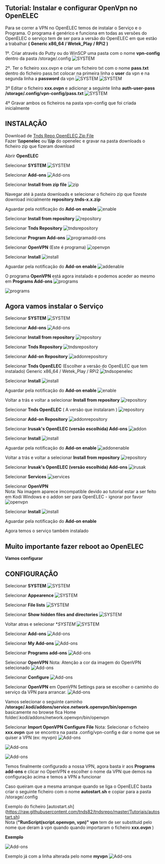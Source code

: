 ## Tutorial: Instalar e configurar OpenVpn no OpenELEC

Para se correr a VPN no OpenELEC temos de instalar o Serviço e o Programa. O programa é genérico e funciona em todas as versões do OpenELEC o serviço tem de ser para a versão do OpenELEC em que estão a trabalhar **( Generic x86_64 / Wetek_Play / RPi2 )**

1º. Criar através do Putty ou do WinSCP uma pasta com o nome **vpn-config** dentro da pasta /storage/.config
![SYSTEM](http://s20.postimg.org/95mrgtlal/image.png "SYSTEM")

2º. Ter o ficheiro xxx.ovpn e criar um ficheiro txt com o nome **pass.txt** dentro do ficheiro pass.txt colocar na primeira linha o **user** da vpn e na segunda linha a **password** da vpn
![SYSTEM](http://s20.postimg.org/ieoxqxu6l/image.png "SYSTEM")
![SYSTEM](http://s20.postimg.org/49nq2vaj1/image.png "SYSTEM")

3º Editar o ficheiro **xxx.ovpn** e adicionar a seguinte linha **auth-user-pass /storage/.config/vpn-config/pass.txt**
![SYSTEM](http://s20.postimg.org/pxcodbax9/image.png "SYSTEM")

4º Gravar ambos os ficheiros na pasta vpn-config que foi criada inicialmente

## INSTALAÇÃO

Download de [Tnds Repo OpenELEC Zip File](https://github.com/tnds82/tnds.openelec.addons/releases/download/tnds/repository.tnds.openelec-6.0.2.zip)<br/>
Fazer **\\\openelec** ou **\\\ip** do openelec e gravar na pasta downloads o ficheiro zip que fizeram download

Abrir **OpenELEC**

Selecionar **SYSTEM**
![SYSTEM](http://s20.postimg.org/7adarijnx/image.png "SYSTEM")

Selecionar **Add-ons**
![Add-ons](http://s20.postimg.org/q3z3oihvx/image.png "Add-ons")

Selecionar **Install from zip file**
![zip](http://s20.postimg.org/touz7qmfh/image.png "zip")

Navegar até à pasta downloads e selecionar o ficheiro zip que fizeste download inicialmente **repository.tnds-x.x.zip**

Aguardar pela notificação do **Add-on enable**
![enable](http://s20.postimg.org/drw7b0u19/image.png "enable")

Selecionar **Install from repository**
![repository](http://s20.postimg.org/6hspsq2vh/image.png "repository")

Selecionar **Tnds Repository**
![tndsrepository](http://s20.postimg.org/7lcu4onil/image.png "tndsrepository")

Selecionar **Program Add-ons**
![programadd-ons](http://s20.postimg.org/5awp03pcd/image.png "programadd-ons")

Selecionar **OpenVPN**  (Este é programa)
![openvpn](http://s20.postimg.org/fz51coop9/image.png "openvpn")

Selecionar **Install**
![install](http://s20.postimg.org/faw6tqpzh/image.png "install")

Aguardar pela notificação do **Add-on enable**
![addenable](http://s20.postimg.org/gegb5paml/image.png "addenable")

O programa **OpenVPN** está agora instalado e podemos aceder ao mesmo em **Programs Add-ons**
![programs](http://s20.postimg.org/9sh2slsst/image.png "programs")

![programs](http://s20.postimg.org/ktc7xml1p/image.png "programs")


## Agora vamos instalar o Serviço

Selecionar **SYSTEM**
![SYSTEM](http://s20.postimg.org/7adarijnx/image.png "SYSTEM")

Selecionar **Add-ons**
![Add-ons](http://s20.postimg.org/q3z3oihvx/image.png "Add-ons")

Selecionar **Install from repository**
![repository](http://s20.postimg.org/6hspsq2vh/image.png "repository")

Selecionar **Tnds Repository**
![tndsrepository](http://s20.postimg.org/7lcu4onil/image.png "tndsrepository")

Selecionar **Add-on Repository**
![addonrepository](http://s20.postimg.org/f5sfk2iod/image.png "addonrepository")

Selecionar **Tnds OpenELEC** (Escolher a versão do OpenELEC que tem instalado) Generic x86_64 / Wetek_Play / RPi2 
![tndsopenelec](http://s20.postimg.org/vipwpvwul/image.png "tndsopenelec")

Selecionar **Install**
![install](http://s20.postimg.org/omi8qp2j1/image.png "isntall")

Aguardar pela notificação do **Add-on enable**
![enable](http://s20.postimg.org/a4l1ipb7x/image.png "enable")

Voltar a trás e voltar a selecionar **Install from repository**
![repository](http://s20.postimg.org/6hspsq2vh/image.png "repository")

Selecionar **Tnds OpenELEC** ( A versão que instalaram )
![repository](http://s20.postimg.org/pekwpw6q5/image.png "repository")

Selecionar **Add-on Repository**
![addonrepository](http://s20.postimg.org/f5sfk2iod/image.png "addonrepository")

Selecionar **Irusak's OpenELEC (versão escolhida) Add-ons**
![addon](http://s20.postimg.org/azzlyk8b1/image.png "addon")

Selecionar **Install**
![install](http://s20.postimg.org/rzqhdew3x/image.png "install")

Aguardar pela notificação do **Add-on enable**
![addonenable](http://s20.postimg.org/3xe8wa4ul/image.png "addonenable")

Voltar a trás e voltar a selecionar **Install from repository**
![repository](http://s20.postimg.org/6hspsq2vh/image.png "repository")

Selecionar **Irusak's OpenELEC (versão escolhida) Add-ons**
![irusak](http://s20.postimg.org/oit0o6mfh/image.png "irusak")

Selecionar **Services**
![services](http://s20.postimg.org/o7bkbf5zh/image.png "services")

Selecionar **OpenVPN**   
Nota: Na imagem aparece imcompatible devido ao tutorial estar a ser feito em Kodi Windows e o addon ser para OpenELEC - ignorar por favor
![openvpn](http://s20.postimg.org/rs7funaj1/image.png "openvpn")

Selecionar **Install**
![install](http://s20.postimg.org/42i05yc5p/image.png "install")

Aguardar pela notificação do **Add-on enable**

Agora temos o serviço também instalado

## Muito importante fazer reboot ao OpenELEC


**Vamos configurar**

## CONFIGURAÇÃO

Selecionar **SYSTEM**
![SYSTEM](http://s20.postimg.org/7adarijnx/image.png "SYSTEM")

Selecionar **Appearence**
![SYSTEM](http://s20.postimg.org/gcogcow7h/image.png "SYSTEM")

Selecionar **File lists**
![SYSTEM](http://s20.postimg.org/6gndd1qfh/image.png "SYSTEM")

Selecionar **Show hidden files and directories**
![SYSTEM](http://s20.postimg.org/ijsp0m1hp/image.png "SYSTEM")

Voltar atras e selecionar **SYSTEM*
![SYSTEM](http://s20.postimg.org/7adarijnx/image.png "SYSTEM")

Selecionar **Add-ons**
![Add-ons](http://s20.postimg.org/q3z3oihvx/image.png "Add-ons")

Selecionar **My Add-ons**
![Add-ons](http://s20.postimg.org/v1lv13yml/image.png "Add-ons")

Selecionar **Programs add-ons**
![Add-ons](http://s20.postimg.org/ocfbl3dal/image.png "Add-ons")

Selecionar **OpenVPN**
Nota: Atenção a cor da imagem do OpenVPN selecionado
![Add-ons](http://s20.postimg.org/qi9mflgr1/image.png "Add-ons")

Selecionar **Configure**
![Add-ons](http://s20.postimg.org/d2mlq5899/image.png "Add-ons")

Selecionar **OpenVPN** em OpenVPN Settings para se escolher o caminho do serviço da VPN para arrancar.
![Add-ons](http://s20.postimg.org/csjokjj0t/image.png "Add-ons")

Vamos selecionar o seguinte caminho **/storage/.kodi/addons/service.network.openvpn/bin/openvpn** basicamente no browse fica Home folder/.kodi/addons/network.openvpn/bin/openvpn

Selecionar **Import OpenVPN Configure File**
Nota: Selecionar o ficheiro **xxx.ovpn** que se encontra na pasta .config/vpn-config e dar o nome que se quiser a VPN (ex: myvpn)
![Add-ons](http://s20.postimg.org/kjvt5cxsd/image.png "Add-ons")

![Add-ons](http://s20.postimg.org/om0br3pxp/image.png "Add-ons")

![Add-ons](http://s20.postimg.org/nl031z8y5/image.png "Add-ons")

Temos finalmente configurado a nossa VPN, agora basta ir aos **Programs add-ons** e clicar no OpenVPN e escolher o nome da VPN que demos na configuração acima e temos a VPN a funcionar

Caso queiram que a mesma arranque quando se liga o OpenELEC basta criar o seguinte ficheiro com o nome **autostart.sh** e copiar para a pasta /storage/.config

Exemplo do ficheiro [autostart.sh] (https://raw.githubusercontent.com/tnds82/tndsrepo/master/Tutoriais/autostart.sh)<br/>
Nota (**"RunScript(script.openvpn, vpn)"** **vpn** tem de ser substituid pelo nome que deram à vpn quando quando importaram o ficheiro **xxx.ovpn** )

**Exemplo**

![Add-ons](http://s20.postimg.org/v29ah6yh9/image.png "Add-ons")

Exemplo já com a linha alterada pelo nome **myvpn**
![Add-ons](http://s20.postimg.org/gkc397765/image.png "Add-ons")



